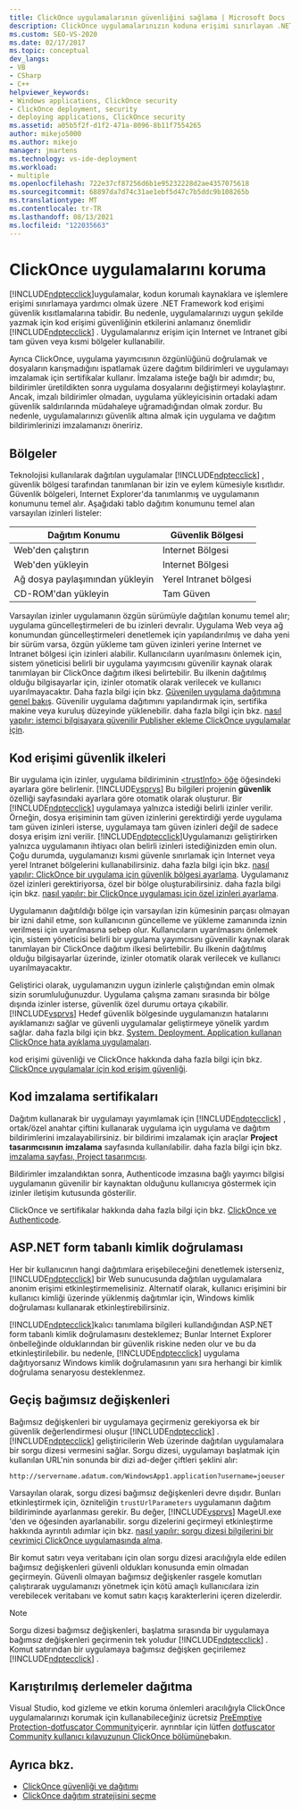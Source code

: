 ```yaml
---
title: ClickOnce uygulamalarının güvenliğini sağlama | Microsoft Docs
description: ClickOnce uygulamalarınızın koduna erişimi sınırlayan .NET Framework kod erişimi güvenlik kısıtlamalarının etkileri hakkında bilgi edinin.
ms.custom: SEO-VS-2020
ms.date: 02/17/2017
ms.topic: conceptual
dev_langs:
- VB
- CSharp
- C++
helpviewer_keywords:
- Windows applications, ClickOnce security
- ClickOnce deployment, security
- deploying applications, ClickOnce security
ms.assetid: a05b5f2f-d1f2-471a-8096-8b11f7554265
author: mikejo5000
ms.author: mikejo
manager: jmartens
ms.technology: vs-ide-deployment
ms.workload:
- multiple
ms.openlocfilehash: 722e37cf87256d6b1e95232228d2ae4357075618
ms.sourcegitcommit: 68897da7d74c31ae1ebf5d47c7b5ddc9b108265b
ms.translationtype: MT
ms.contentlocale: tr-TR
ms.lasthandoff: 08/13/2021
ms.locfileid: "122035663"
---
```

# <a name="secure-clickonce-applications"></a>ClickOnce uygulamalarını koruma
[!INCLUDE[ndptecclick](../deployment/includes/ndptecclick_md.md)]uygulamalar, kodun korumalı kaynaklara ve işlemlere erişimi sınırlamaya yardımcı olmak üzere .NET Framework kod erişimi güvenlik kısıtlamalarına tabidir. Bu nedenle, uygulamalarınızı uygun şekilde yazmak için kod erişimi güvenliğinin etkilerini anlamanız önemlidir [!INCLUDE[ndptecclick](../deployment/includes/ndptecclick_md.md)] . Uygulamalarınız erişim için Internet ve Intranet gibi tam güven veya kısmi bölgeler kullanabilir.

 Ayrıca ClickOnce, uygulama yayımcısının özgünlüğünü doğrulamak ve dosyaların karışmadığını ispatlamak üzere dağıtım bildirimleri ve uygulamayı imzalamak için sertifikalar kullanır. İmzalama isteğe bağlı bir adımdır; bu, bildirimler üretildikten sonra uygulama dosyalarını değiştirmeyi kolaylaştırır. Ancak, imzalı bildirimler olmadan, uygulama yükleyicisinin ortadaki adam güvenlik saldırılarında müdahaleye uğramadığından olmak zordur. Bu nedenle, uygulamalarınızı güvenlik altına almak için uygulama ve dağıtım bildirimlerinizi imzalamanızı öneririz.

## <a name="zones"></a>Bölgeler
 Teknolojisi kullanılarak dağıtılan uygulamalar [!INCLUDE[ndptecclick](../deployment/includes/ndptecclick_md.md)] , güvenlik bölgesi tarafından tanımlanan bir izin ve eylem kümesiyle kısıtlıdır. Güvenlik bölgeleri, Internet Explorer'da tanımlanmış ve uygulamanın konumunu temel alır. Aşağıdaki tablo dağıtım konumunu temel alan varsayılan izinleri listeler:

|Dağıtım Konumu|Güvenlik Bölgesi|
|-------------------------|-------------------|
|Web'den çalıştırın|Internet Bölgesi|
|Web'den yükleyin|Internet Bölgesi|
|Ağ dosya paylaşımından yükleyin|Yerel Intranet bölgesi|
|CD-ROM'dan yükleyin|Tam Güven|

 Varsayılan izinler uygulamanın özgün sürümüyle dağıtılan konumu temel alır; uygulama güncelleştirmeleri de bu izinleri devralır. Uygulama Web veya ağ konumundan güncelleştirmeleri denetlemek için yapılandırılmış ve daha yeni bir sürüm varsa, özgün yükleme tam güven izinleri yerine Internet ve Intranet bölgesi için izinleri alabilir. Kullanıcıların uyarılmasını önlemek için, sistem yöneticisi belirli bir uygulama yayımcısını güvenilir kaynak olarak tanımlayan bir ClickOnce dağıtım ilkesi belirtebilir. Bu ilkenin dağıtılmış olduğu bilgisayarlar için, izinler otomatik olarak verilecek ve kullanıcı uyarılmayacaktır. Daha fazla bilgi için bkz. [Güvenilen uygulama dağıtımına genel bakış](../deployment/trusted-application-deployment-overview.md). Güvenilir uygulama dağıtımını yapılandırmak için, sertifika makine veya kuruluş düzeyinde yüklenebilir. daha fazla bilgi için bkz. [nasıl yapılır: istemci bilgisayara güvenilir Publisher ekleme ClickOnce uygulamalar için](../deployment/how-to-add-a-trusted-publisher-to-a-client-computer-for-clickonce-applications.md).

## <a name="code-access-security-policies"></a>Kod erişimi güvenlik ilkeleri
 Bir uygulama için izinler, uygulama bildiriminin [ \<trustInfo> öğe](../deployment/trustinfo-element-clickonce-application.md) öğesindeki ayarlara göre belirlenir. [!INCLUDE[vsprvs](../code-quality/includes/vsprvs_md.md)] Bu bilgileri projenin **güvenlik** özelliği sayfasındaki ayarlara göre otomatik olarak oluşturur. Bir [!INCLUDE[ndptecclick](../deployment/includes/ndptecclick_md.md)] uygulamaya yalnızca istediği belirli izinler verilir. Örneğin, dosya erişiminin tam güven izinlerini gerektirdiği yerde uygulama tam güven izinleri isterse, uygulamaya tam güven izinleri değil de sadece dosya erişim izni verilir. [!INCLUDE[ndptecclick](../deployment/includes/ndptecclick_md.md)]Uygulamanızı geliştirirken yalnızca uygulamanın ihtiyacı olan belirli izinleri istediğinizden emin olun. Çoğu durumda, uygulamanızı kısmi güvenle sınırlamak için Internet veya yerel Intranet bölgelerini kullanabilirsiniz. daha fazla bilgi için bkz. [nasıl yapılır: ClickOnce bir uygulama için güvenlik bölgesi ayarlama](../deployment/how-to-set-a-security-zone-for-a-clickonce-application.md). Uygulamanız özel izinleri gerektiriyorsa, özel bir bölge oluşturabilirsiniz. daha fazla bilgi için bkz. [nasıl yapılır: bir ClickOnce uygulaması için özel izinleri ayarlama](../deployment/how-to-set-custom-permissions-for-a-clickonce-application.md).

 Uygulamanın dağıtıldığı bölge için varsayılan izin kümesinin parçası olmayan bir izni dahil etme, son kullanıcının güncelleme ve yükleme zamanında iznin verilmesi için uyarılmasına sebep olur. Kullanıcıların uyarılmasını önlemek için, sistem yöneticisi belirli bir uygulama yayımcısını güvenilir kaynak olarak tanımlayan bir ClickOnce dağıtım ilkesi belirtebilir. Bu ilkenin dağıtılmış olduğu bilgisayarlar üzerinde, izinler otomatik olarak verilecek ve kullanıcı uyarılmayacaktır.

 Geliştirici olarak, uygulamanızın uygun izinlerle çalıştığından emin olmak sizin sorumluluğunuzdur. Uygulama çalışma zamanı sırasında bir bölge dışında izinler isterse, güvenlik özel durumu ortaya çıkabilir. [!INCLUDE[vsprvs](../code-quality/includes/vsprvs_md.md)] Hedef güvenlik bölgesinde uygulamanızın hatalarını ayıklamanızı sağlar ve güvenli uygulamalar geliştirmeye yönelik yardım sağlar. daha fazla bilgi için bkz. [System. Deployment. Application kullanan ClickOnce hata ayıklama uygulamaları](../deployment/debugging-clickonce-applications-that-use-system-deployment-application.md).

 kod erişimi güvenliği ve ClickOnce hakkında daha fazla bilgi için bkz. [ClickOnce uygulamalar için kod erişim güvenliği](../deployment/code-access-security-for-clickonce-applications.md).

## <a name="code-signing-certificates"></a>Kod imzalama sertifikaları
 Dağıtım kullanarak bir uygulamayı yayımlamak için [!INCLUDE[ndptecclick](../deployment/includes/ndptecclick_md.md)] , ortak/özel anahtar çiftini kullanarak uygulama için uygulama ve dağıtım bildirimlerini imzalayabilirsiniz. bir bildirimi imzalamak için araçlar **Project tasarımcısının** **imzalama** sayfasında kullanılabilir. daha fazla bilgi için bkz. [imzalama sayfası, Project tasarımcısı](../ide/reference/signing-page-project-designer.md).

 Bildirimler imzalandıktan sonra, Authenticode imzasına bağlı yayımcı bilgisi uygulamanın güvenilir bir kaynaktan olduğunu kullanıcıya göstermek için izinler iletişim kutusunda gösterilir.

 ClickOnce ve sertifikalar hakkında daha fazla bilgi için bkz. [ClickOnce ve Authenticode](../deployment/clickonce-and-authenticode.md).

## <a name="aspnet-form-based-authentication"></a>ASP.NET form tabanlı kimlik doğrulaması
 Her bir kullanıcının hangi dağıtımlara erişebileceğini denetlemek isterseniz, [!INCLUDE[ndptecclick](../deployment/includes/ndptecclick_md.md)] bir Web sunucusunda dağıtılan uygulamalara anonim erişimi etkinleştirmemelisiniz. Alternatif olarak, kullanıcı erişimini bir kullanıcı kimliği üzerinde yüklenmiş dağıtımlar için, Windows kimlik doğrulaması kullanarak etkinleştirebilirsiniz.

 [!INCLUDE[ndptecclick](../deployment/includes/ndptecclick_md.md)]kalıcı tanımlama bilgileri kullandığından ASP.NET form tabanlı kimlik doğrulamasını desteklemez; Bunlar Internet Explorer önbelleğinde olduklarından bir güvenlik riskine neden olur ve bu da etkinleştirilebilir. bu nedenle, [!INCLUDE[ndptecclick](../deployment/includes/ndptecclick_md.md)] uygulama dağıtıyorsanız Windows kimlik doğrulamasının yanı sıra herhangi bir kimlik doğrulama senaryosu desteklenmez.

## <a name="pass-arguments"></a>Geçiş bağımsız değişkenleri
 Bağımsız değişkenleri bir uygulamaya geçirmeniz gerekiyorsa ek bir güvenlik değerlendirmesi oluşur [!INCLUDE[ndptecclick](../deployment/includes/ndptecclick_md.md)] . [!INCLUDE[ndptecclick](../deployment/includes/ndptecclick_md.md)] geliştiricilerin Web üzerinde dağıtılan uygulamalara bir sorgu dizesi vermesini sağlar. Sorgu dizesi, uygulamayı başlatmak için kullanılan URL'nin sonunda bir dizi ad-değer çiftleri şeklini alır:

 `http://servername.adatum.com/WindowsApp1.application?username=joeuser`

 Varsayılan olarak, sorgu dizesi bağımsız değişkenleri devre dışıdır. Bunları etkinleştirmek için, özniteliğin `trustUrlParameters` uygulamanın dağıtım bildiriminde ayarlanması gerekir. Bu değer, [!INCLUDE[vsprvs](../code-quality/includes/vsprvs_md.md)] MageUI.exe 'den ve öğesinden ayarlanabilir. sorgu dizelerini geçirmeyi etkinleştirme hakkında ayrıntılı adımlar için bkz. [nasıl yapılır: sorgu dizesi bilgilerini bir çevrimiçi ClickOnce uygulamasında alma](../deployment/how-to-retrieve-query-string-information-in-an-online-clickonce-application.md).

 Bir komut satırı veya veritabanı için olan sorgu dizesi aracılığıyla elde edilen bağımsız değişkenleri güvenli oldukları konusunda emin olmadan geçirmeyin. Güvenli olmayan bağımsız değişkenler rasgele komutları çalıştırarak uygulamanızı yönetmek için kötü amaçlı kullanıcılara izin verebilecek veritabanı ve komut satırı kaçış karakterlerini içeren dizelerdir.

> [!NOTE]
> Sorgu dizesi bağımsız değişkenleri, başlatma sırasında bir uygulamaya bağımsız değişkenleri geçirmenin tek yoludur [!INCLUDE[ndptecclick](../deployment/includes/ndptecclick_md.md)] . Komut satırından bir uygulamaya bağımsız değişken geçirilemez [!INCLUDE[ndptecclick](../deployment/includes/ndptecclick_md.md)] .

## <a name="deploying-obfuscated-assemblies"></a>Karıştırılmış derlemeler dağıtma
 Visual Studio, kod gizleme ve etkin koruma önlemleri aracılığıyla ClickOnce uygulamalarınızı korumak için kullanabileceğiniz ücretsiz [PreEmptive Protection-dotfuscator Community](../ide/dotfuscator/index.md)içerir.  ayrıntılar için lütfen [dotfuscator Community kullanıcı kılavuzunun ClickOnce bölümüne](https://www.preemptive.com/dotfuscator/ce/docs/help/5.27/advanced_clickonce.html)bakın.

## <a name="see-also"></a>Ayrıca bkz.
- [ClickOnce güvenliği ve dağıtımı](../deployment/clickonce-security-and-deployment.md)
- [ClickOnce dağıtım stratejisini seçme](../deployment/choosing-a-clickonce-deployment-strategy.md)
